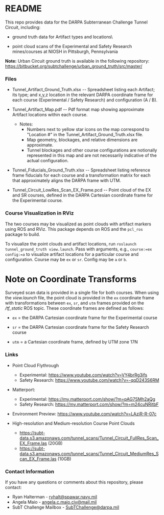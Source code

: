 # README #

This repo provides data for the DARPA Subterranean Challenge Tunnel Circuit, including:

* ground truth data for Artifact types and locations\

* point cloud scans of the Experimental and Safety Research mines/courses at NIOSH in Pittsburgh, Pennsylvania

**Note:** Urban Circuit ground truth is available in the following repository: https://bitbucket.org/subtchallenge/urban_ground_truth/src/master/

### Files ###

* Tunnel_Artifact_Ground_Truth.xlsx -- Spreadsheet listing each Artifact; its type; and x,y,z location in the relevant DARPA coordinate frame for each course (Experimental / Safety Research) and configuration (A / B).

* Tunnel_Artifact_Map.pdf -- Pdf format map showing approximate Artifact locations within each course.
    * Notes: 
        * Numbers next to yellow star icons on the map correspond to "Location #" in the Tunnel_Artifact_Ground_Truth.xlsx file.  
        * Map geometry, blockages, and relative dimensions are approximate.
        * Tunnel blockages and other course configurations are notionally represented in this map and are not necessarily indicative of the actual configuration.

* Tunnel_Fiducials_Ground_Truth.xlsx -- Spreadsheet listing reference frame fiducials for each course and a transformation matrix for each that approximately aligns the DARPA frame with UTM.

* Tunnel_Circuit_LowRes_Scan_EX_Frame.pcd -- Point cloud of the EX and SR courses, defined in the DARPA Cartesian coordinate frame for the Experimental course.

### Course Visualization in RViz ###

The two courses may be visualized as point clouds with artifact markers using ROS and RViz. This package depends on ROS and the `pcl_ros` package to build.

To visualize the point clouds and artifact locations, run `roslaunch tunnel_ground_truth view.launch`. Pass with arguments, e.g., `course:=ex config:=a` to visualize artifact locations for a particular course and configuration. Course may be `ex` or `sr`. Config may be `a` or `b`.

# Note on Coordinate Transforms #

Surveyed scan data is provided in a single file for both courses.
When using the *view.launch* file, the point cloud is provided in the `ex`
coordinate frame with transformations between `ex`, `sr`, and `utm` frames provided
on the */tf_static* ROS topic. These coordinate frames are defined as follows:

* `ex` = the DARPA Cartesian coordinate frame for the Experimental course

* `sr` = the DARPA Cartesian coordinate frame for the Safety Research course

* `utm` = a Cartesian coordinate frame, defined by UTM zone 17N

### Links ###

* Point Cloud Flythrough
    * Experimental: https://www.youtube.com/watch?v=VY4brRg3ifs
    * Safety Research: https://www.youtube.com/watch?v=-qqD243S6RM

* Matterport:
    * Experimental: https://my.matterport.com/show/?m=pAG7SMh2aQg
    * Safety Research: https://my.matterport.com/show/?m=m24cuNRitbF

* Environment Preview: https://www.youtube.com/watch?v=LAziR-R-07c

* High-resolution and Medium-resolution Course Point Clouds
    * https://subt-data.s3.amazonaws.com/tunnel_scans/Tunnel_Circuit_FullRes_Scan_EX_Frame.las (20GB) 
    * https://subt-data.s3.amazonaws.com/tunnel_scans/Tunnel_Circuit_MediumRes_Scan_EX_Frame.las (10GB)

### Contact Information ###

If you have any questions or comments about this repository, please contact:

* Ryan Halterman - ryhalt@spawar.navy.mil
* Angela Maio - angela.c.maio.civ@mail.mil
* SubT Challenge Mailbox - SubTChallenge@darpa.mil

